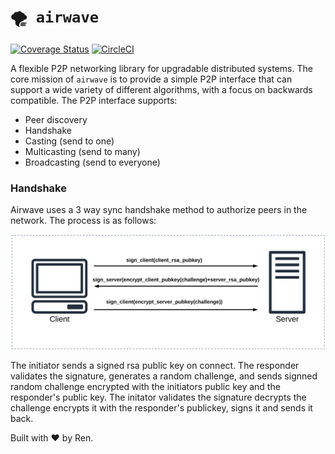 # `🌪 airwave`

[![Coverage Status](https://coveralls.io/repos/github/renproject/aw/badge.svg?branch=master)](https://coveralls.io/github/renproject/aw?branch=master)
[![CircleCI](https://circleci.com/gh/renproject/aw/tree/master.svg?style=shield)](https://circleci.com/gh/renproject/aw/tree/master)

A flexible P2P networking library for upgradable distributed systems. The core mission of `airwave` is to provide a simple P2P interface that can support a wide variety of different algorithms, with a focus on backwards compatible. The P2P interface supports:

- Peer discovery
- Handshake 
- Casting (send to one)
- Multicasting (send to many)
- Broadcasting (send to everyone)

### Handshake

Airwave uses a 3 way sync handshake method to authorize peers in the network. The process is as follows:

![](arch/handshake.svg)

The initiator sends a signed rsa public key on connect. The responder validates the signature, generates a random challenge, and sends signned random challenge encrypted with the initiators public key and the responder's public key. The initator validates the signature decrypts the challenge encrypts it with the responder's publickey, signs it and sends it back.

Built with ❤ by Ren. 

